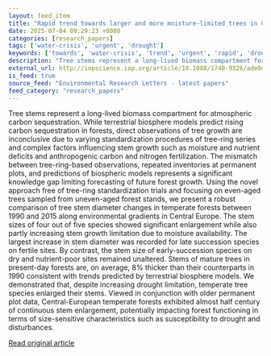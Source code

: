 ```yaml
---
layout: feed_item
title: "Rapid trend towards larger and more moisture-limited trees in Central-European temperate forests"
date: 2025-07-04 09:29:23 +0000
categories: [research_papers]
tags: ['water-crisis', 'urgent', 'drought']
keywords: ['towards', 'water-crisis', 'trend', 'urgent', 'rapid', 'drought']
description: "Tree stems represent a long-lived biomass compartment for atmospheric carbon sequestration"
external_url: http://iopscience.iop.org/article/10.1088/1748-9326/ade0d8
is_feed: true
source_feed: "Environmental Research Letters - latest papers"
feed_category: "research_papers"
---
```


Tree stems represent a long-lived biomass compartment for atmospheric carbon sequestration. While terrestrial biosphere models predict rising carbon sequestration in forests, direct observations of tree growth are inconclusive due to varying standardization procedures of tree-ring series and complex factors influencing stem growth such as moisture and nutrient deficits and anthropogenic carbon and nitrogen fertilization. The mismatch between tree-ring-based observations, repeated inventories at permanent plots, and predictions of biospheric models represents a significant knowledge gap limiting forecasting of future forest growth. Using the novel approach free of tree-ring standardization trials and focusing on even-aged trees sampled from uneven-aged forest stands, we present a robust comparison of tree stem diameter changes in temperate forests between 1990 and 2015 along environmental gradients in Central Europe. The stem sizes of four out of five species showed significant enlargement while also partly increasing stem growth limitation due to moisture availability. The largest increase in stem diameter was recorded for late succession species on fertile sites. By contrast, the stem size of early-succession species on dry and nutrient-poor sites remained unaltered. Stems of mature trees in present-day forests are, on average, 8% thicker than their counterparts in 1990 consistent with trends predicted by terrestrial biosphere models. We demonstrated that, despite increasing drought limitation, temperate tree species enlarged their stems. Viewed in conjunction with older permanent plot data, Central-European temperate forests exhibited almost half century of continuous stem enlargement, potentially impacting forest functioning in terms of size-sensitive characteristics such as susceptibility to drought and disturbances.

[Read original article](http://iopscience.iop.org/article/10.1088/1748-9326/ade0d8)
